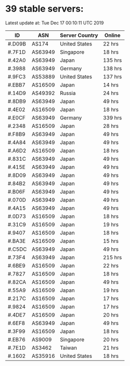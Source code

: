 # 39 stable servers:

Latest update at: Tue Dec 17 00:10:11 UTC 2019

| ID | ASN | Server Country | Online |
| -- | --- | -------------- | ------ |
| #.D09B | AS174 | United States | 22 hrs |
| #.7F1D | AS63949 | Singapore | 18 hrs |
| #.42A0 | AS63949 | Japan | 135 hrs |
| #.3988 | AS63949 | Germany | 138 hrs |
| #.9FC3 | AS53889 | United States | 137 hrs |
| #.EBB7 | AS16509 | Japan | 14 hrs |
| #.14D9 | AS49392 | Russia | 24 hrs |
| #.8DB9 | AS63949 | Japan | 49 hrs |
| #.4E02 | AS16509 | Japan | 18 hrs |
| #.E0CF | AS63949 | Germany | 339 hrs |
| #.2348 | AS16509 | Japan | 28 hrs |
| #.F8B9 | AS63949 | Japan | 49 hrs |
| #.4A84 | AS63949 | Japan | 49 hrs |
| #.A6D2 | AS16509 | Japan | 18 hrs |
| #.831C | AS63949 | Japan | 49 hrs |
| #.415E | AS63949 | Japan | 49 hrs |
| #.8D09 | AS63949 | Japan | 49 hrs |
| #.84B2 | AS63949 | Japan | 49 hrs |
| #.B06F | AS63949 | Japan | 49 hrs |
| #.070D | AS63949 | Japan | 49 hrs |
| #.4A15 | AS63949 | Japan | 49 hrs |
| #.0D73 | AS16509 | Japan | 18 hrs |
| #.31C9 | AS16509 | Japan | 19 hrs |
| #.9407 | AS16509 | Japan | 18 hrs |
| #.BA3E | AS16509 | Japan | 15 hrs |
| #.C5DC | AS63949 | Japan | 49 hrs |
| #.73F4 | AS63949 | Japan | 215 hrs |
| #.6BE9 | AS16509 | Japan | 22 hrs |
| #.7827 | AS16509 | Japan | 18 hrs |
| #.82CA | AS16509 | Japan | 49 hrs |
| #.55A9 | AS16509 | Japan | 19 hrs |
| #.217C | AS16509 | Japan | 17 hrs |
| #.9824 | AS16509 | Japan | 17 hrs |
| #.4DE7 | AS16509 | Japan | 20 hrs |
| #.6EF8 | AS63949 | Japan | 49 hrs |
| #.3F99 | AS16509 | Japan | 18 hrs |
| #.EB76 | AS9009 | Singapore | 20 hrs |
| #.7E1D | AS3462 | Taiwan | 21 hrs |
| #.1602 | AS35916 | United States | 18 hrs |

